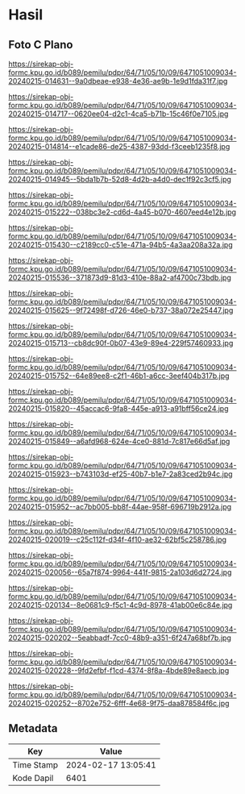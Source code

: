 # Hasil

## Foto C Plano

https://sirekap-obj-formc.kpu.go.id/b089/pemilu/pdpr/64/71/05/10/09/6471051009034-20240215-014631--9a0dbeae-e938-4e36-ae9b-1e9d1fda31f7.jpg

https://sirekap-obj-formc.kpu.go.id/b089/pemilu/pdpr/64/71/05/10/09/6471051009034-20240215-014717--0620ee04-d2c1-4ca5-b71b-15c46f0e7105.jpg

https://sirekap-obj-formc.kpu.go.id/b089/pemilu/pdpr/64/71/05/10/09/6471051009034-20240215-014814--e1cade86-de25-4387-93dd-f3ceeb1235f8.jpg

https://sirekap-obj-formc.kpu.go.id/b089/pemilu/pdpr/64/71/05/10/09/6471051009034-20240215-014945--5bda1b7b-52d8-4d2b-a4d0-dec1f92c3cf5.jpg

https://sirekap-obj-formc.kpu.go.id/b089/pemilu/pdpr/64/71/05/10/09/6471051009034-20240215-015222--038bc3e2-cd6d-4a45-b070-4607eed4e12b.jpg

https://sirekap-obj-formc.kpu.go.id/b089/pemilu/pdpr/64/71/05/10/09/6471051009034-20240215-015430--c2189cc0-c51e-471a-94b5-4a3aa208a32a.jpg

https://sirekap-obj-formc.kpu.go.id/b089/pemilu/pdpr/64/71/05/10/09/6471051009034-20240215-015536--371873d9-81d3-410e-88a2-af4700c73bdb.jpg

https://sirekap-obj-formc.kpu.go.id/b089/pemilu/pdpr/64/71/05/10/09/6471051009034-20240215-015625--9f72498f-d726-46e0-b737-38a072e25447.jpg

https://sirekap-obj-formc.kpu.go.id/b089/pemilu/pdpr/64/71/05/10/09/6471051009034-20240215-015713--cb8dc90f-0b07-43e9-89e4-229f57460933.jpg

https://sirekap-obj-formc.kpu.go.id/b089/pemilu/pdpr/64/71/05/10/09/6471051009034-20240215-015752--64e89ee8-c2f1-46b1-a6cc-3eef404b317b.jpg

https://sirekap-obj-formc.kpu.go.id/b089/pemilu/pdpr/64/71/05/10/09/6471051009034-20240215-015820--45accac6-9fa8-445e-a913-a91bff56ce24.jpg

https://sirekap-obj-formc.kpu.go.id/b089/pemilu/pdpr/64/71/05/10/09/6471051009034-20240215-015849--a6afd968-624e-4ce0-881d-7c817e66d5af.jpg

https://sirekap-obj-formc.kpu.go.id/b089/pemilu/pdpr/64/71/05/10/09/6471051009034-20240215-015923--b743103d-ef25-40b7-b1e7-2a83ced2b94c.jpg

https://sirekap-obj-formc.kpu.go.id/b089/pemilu/pdpr/64/71/05/10/09/6471051009034-20240215-015952--ac7bb005-bb8f-44ae-958f-696719b2912a.jpg

https://sirekap-obj-formc.kpu.go.id/b089/pemilu/pdpr/64/71/05/10/09/6471051009034-20240215-020019--c25c112f-d34f-4f10-ae32-62bf5c258786.jpg

https://sirekap-obj-formc.kpu.go.id/b089/pemilu/pdpr/64/71/05/10/09/6471051009034-20240215-020056--65a7f874-9964-441f-9815-2a103d6d2724.jpg

https://sirekap-obj-formc.kpu.go.id/b089/pemilu/pdpr/64/71/05/10/09/6471051009034-20240215-020134--8e0681c9-f5c1-4c9d-8978-41ab00e6c84e.jpg

https://sirekap-obj-formc.kpu.go.id/b089/pemilu/pdpr/64/71/05/10/09/6471051009034-20240215-020202--5eabbadf-7cc0-48b9-a351-6f247a68bf7b.jpg

https://sirekap-obj-formc.kpu.go.id/b089/pemilu/pdpr/64/71/05/10/09/6471051009034-20240215-020228--9fd2efbf-f1cd-4374-8f8a-4bde89e8aecb.jpg

https://sirekap-obj-formc.kpu.go.id/b089/pemilu/pdpr/64/71/05/10/09/6471051009034-20240215-020252--8702e752-6fff-4e68-9f75-daa878584f6c.jpg


## Metadata

| Key        | Value               |
| ---------- | ------------------- |
| Time Stamp | 2024-02-17 13:05:41 |
| Kode Dapil | 6401                |



